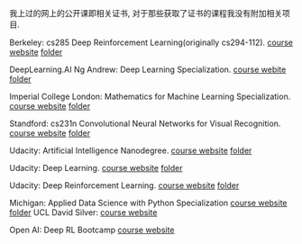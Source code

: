 我上过的网上的公开课即相关证书, 对于那些获取了证书的课程我没有附加相关项目.

Berkeley: cs285 Deep Reinforcement Learning(originally cs294-112). [course website](http://rail.eecs.berkeley.edu/deeprlcourse-fa18/) [folder](/Berkeley-cs285-Deep-Reinforcement-Learning)

DeepLearning.AI Ng Andrew: Deep Learning Specialization. [course webite](https://www.coursera.org/specializations/deep-learning?) [folder](Deep-Learning.AI-Deep-Learning-Specialization)

Imperial College London: Mathematics for Machine Learning Specialization. [course website](https://www.coursera.org/specializations/mathematics-machine-learning) [folder](/ImperialCollegeLondon-Mathematics-for-Machine-Learning-Specialization)

Standford: cs231n Convolutional Neural Networks for Visual Recognition. [course website](http://cs231n.github.io) [folder](/Stanford-cs231n-Convolutional-Neural-Networks-for-Visual-Recognition)

Udacity: Artificial Intelligence Nanodegree. [course website](https://classroom.udacity.com/nanodegrees/nd889/dashboard/overview) [folder](/Udacity-Artificial-Intelligence-NanoDegree)

Udacity: Deep Learning. [course website](https://www.udacity.com/course/deep-learning-nanodegree--nd101) [folder](/Udacity-Deep-Learning)

Udacity: Deep Reinforcement Learning. [course website](https://www.udacity.com/course/deep-reinforcement-learning-nanodegree--nd893) [folder](/Udacity-Deep-Reinforcement-Learning)

Michigan: Applied Data Science with Python Specialization [course website](https://www.coursera.org/specializations/data-science-python) [folder](/Michigan-Applied-Data-Science-with-Python-Specialization)
UCL David Silver: [course website](http://www0.cs.ucl.ac.uk/staff/D.Silver/web/Teaching.html)

Open AI: Deep RL Bootcamp [course website](https://www.youtube.com/playlist?list=PLAdk-EyP1ND8MqJEJnSvaoUShrAWYe51U)
